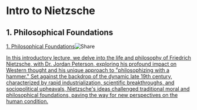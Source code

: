# Intro to Nietzsche

## 1. Philosophical Foundations

[1. Philosophical Foundations](https://petersonacademy.com/courses/intro-to-nietzsche/lecture-1)![Share](https://petersonacademy.com/icons/share2.svg)

[In this introductory lecture, we delve into the life and philosophy of Friedrich Nietzsche, with Dr. Jordan Peterson, exploring his profound impact on Western thought and his unique approach to &#34;philosophizing with a hammer.&#34; Set against the backdrop of the dynamic late 19th century, characterized by rapid industrialization, scientific breakthroughs, and sociopolitical upheavals, Nietzsche&#39;s ideas challenged traditional moral and philosophical foundations, paving the way for new perspectives on the human condition.](https://petersonacademy.com/courses/intro-to-nietzsche/lecture-1)
